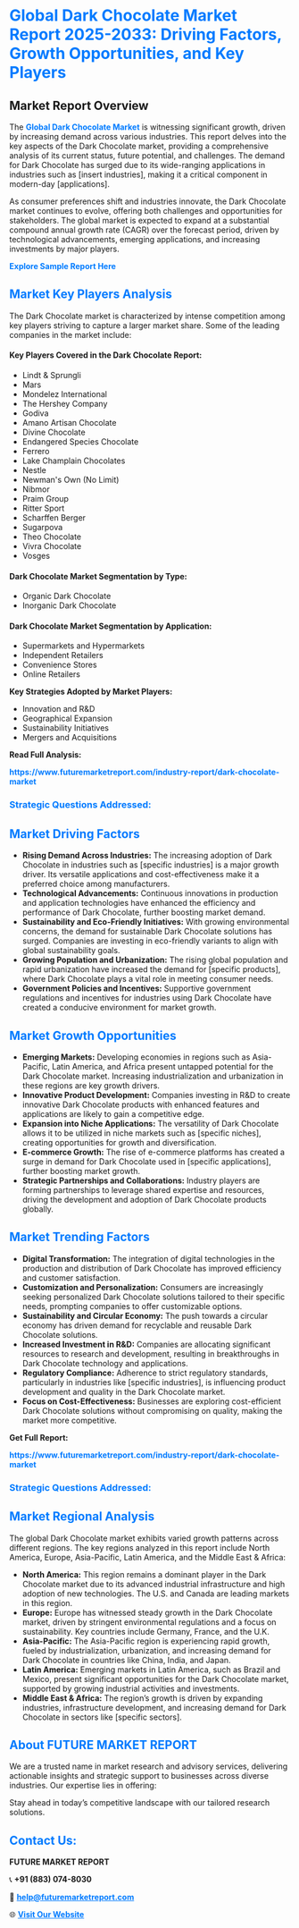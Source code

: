 <h1 style="color: #007BFF;">Global Dark Chocolate Market Report 2025-2033: Driving Factors, Growth Opportunities, and Key Players</h1>

<section id="overview">
<h2>Market Report Overview</h2>
<p>The <a href="https://www.futuremarketreport.com/industry-report/dark-chocolate-market" style="color: #007BFF; text-decoration: none;"><strong>Global Dark Chocolate Market</strong></a> is witnessing significant growth, driven by increasing demand across various industries. This report delves into the key aspects of the Dark Chocolate market, providing a comprehensive analysis of its current status, future potential, and challenges. The demand for Dark Chocolate has surged due to its wide-ranging applications in industries such as [insert industries], making it a critical component in modern-day [applications].</p>
<p>As consumer preferences shift and industries innovate, the Dark Chocolate market continues to evolve, offering both challenges and opportunities for stakeholders. The global market is expected to expand at a substantial compound annual growth rate (CAGR) over the forecast period, driven by technological advancements, emerging applications, and increasing investments by major players.</p>
</section>

<section id="overview">
<p><a href="https://www.futuremarketreport.com/request-sample/reportId=51739" style="color: #007BFF; text-decoration: none;"><strong>Explore Sample Report Here</strong></a></p>
</section>

<section id="key-players">
<h2 style="color: #007BFF;">Market Key Players Analysis</h2>
<p>The Dark Chocolate market is characterized by intense competition among key players striving to capture a larger market share. Some of the leading companies in the market include:</p>
<h4>Key Players Covered in the Dark Chocolate Report:</h4>
<ul><li>Lindt &amp; Sprungli</li><li>Mars</li><li>Mondelez International</li><li>The Hershey Company</li><li>Godiva</li><li>Amano Artisan Chocolate</li><li>Divine Chocolate</li><li>Endangered Species Chocolate</li><li>Ferrero</li><li>Lake Champlain Chocolates</li><li>Nestle</li><li>Newman&#039;s Own (No Limit)</li><li>Nibmor</li><li>Praim Group</li><li>Ritter Sport</li><li>Scharffen Berger</li><li>Sugarpova</li><li>Theo Chocolate</li><li>Vivra Chocolate</li><li>Vosges</li></ul>
<h4>Dark Chocolate Market Segmentation by Type:</h4>
<ul><li>Organic Dark Chocolate</li><li>Inorganic Dark Chocolate</li></ul>

<h4>Dark Chocolate Market Segmentation by Application:</h4>
<ul><li>Supermarkets and Hypermarkets</li><li>Independent Retailers</li><li>Convenience Stores</li><li>Online Retailers</li></ul>
<p><strong>Key Strategies Adopted by Market Players:</strong></p>
<ul>
<li>Innovation and R&D</li>
<li>Geographical Expansion</li>
<li>Sustainability Initiatives</li>
<li>Mergers and Acquisitions</li>
</ul>
</section>

<section>
<p><strong>Read Full Analysis: </strong></p><a href="https://www.futuremarketreport.com/industry-report/dark-chocolate-market" style="color: #007BFF; text-decoration: none;"><strong>https://www.futuremarketreport.com/industry-report/dark-chocolate-market</strong></a>
<h3 style="color: #007BFF;">Strategic Questions Addressed:</h3>
</section>

<section id="driving-factors">
<h2 style="color: #007BFF;">Market Driving Factors</h2>
<ul>
<li><strong>Rising Demand Across Industries:</strong> The increasing adoption of Dark Chocolate in industries such as [specific industries] is a major growth driver. Its versatile applications and cost-effectiveness make it a preferred choice among manufacturers.</li>
<li><strong>Technological Advancements:</strong> Continuous innovations in production and application technologies have enhanced the efficiency and performance of Dark Chocolate, further boosting market demand.</li>
<li><strong>Sustainability and Eco-Friendly Initiatives:</strong> With growing environmental concerns, the demand for sustainable Dark Chocolate solutions has surged. Companies are investing in eco-friendly variants to align with global sustainability goals.</li>
<li><strong>Growing Population and Urbanization:</strong> The rising global population and rapid urbanization have increased the demand for [specific products], where Dark Chocolate plays a vital role in meeting consumer needs.</li>
<li><strong>Government Policies and Incentives:</strong> Supportive government regulations and incentives for industries using Dark Chocolate have created a conducive environment for market growth.</li>
</ul>
</section>

<section id="growth-opportunities">
<h2 style="color: #007BFF;">Market Growth Opportunities</h2>
<ul>
<li><strong>Emerging Markets:</strong> Developing economies in regions such as Asia-Pacific, Latin America, and Africa present untapped potential for the Dark Chocolate market. Increasing industrialization and urbanization in these regions are key growth drivers.</li>
<li><strong>Innovative Product Development:</strong> Companies investing in R&D to create innovative Dark Chocolate products with enhanced features and applications are likely to gain a competitive edge.</li>
<li><strong>Expansion into Niche Applications:</strong> The versatility of Dark Chocolate allows it to be utilized in niche markets such as [specific niches], creating opportunities for growth and diversification.</li>
<li><strong>E-commerce Growth:</strong> The rise of e-commerce platforms has created a surge in demand for Dark Chocolate used in [specific applications], further boosting market growth.</li>
<li><strong>Strategic Partnerships and Collaborations:</strong> Industry players are forming partnerships to leverage shared expertise and resources, driving the development and adoption of Dark Chocolate products globally.</li>
</ul>
</section>

<section id="trending-factors">
<h2 style="color: #007BFF;">Market Trending Factors</h2>
<ul>
<li><strong>Digital Transformation:</strong> The integration of digital technologies in the production and distribution of Dark Chocolate has improved efficiency and customer satisfaction.</li>
<li><strong>Customization and Personalization:</strong> Consumers are increasingly seeking personalized Dark Chocolate solutions tailored to their specific needs, prompting companies to offer customizable options.</li>
<li><strong>Sustainability and Circular Economy:</strong> The push towards a circular economy has driven demand for recyclable and reusable Dark Chocolate solutions.</li>
<li><strong>Increased Investment in R&D:</strong> Companies are allocating significant resources to research and development, resulting in breakthroughs in Dark Chocolate technology and applications.</li>
<li><strong>Regulatory Compliance:</strong> Adherence to strict regulatory standards, particularly in industries like [specific industries], is influencing product development and quality in the Dark Chocolate market.</li>
<li><strong>Focus on Cost-Effectiveness:</strong> Businesses are exploring cost-efficient Dark Chocolate solutions without compromising on quality, making the market more competitive.</li>
</ul>
</section>

<section>
<p><strong>Get Full Report: </strong></p><a href="https://www.futuremarketreport.com/industry-report/dark-chocolate-market" style="color: #007BFF; text-decoration: none;"><strong>https://www.futuremarketreport.com/industry-report/dark-chocolate-market</strong></a>
<h3 style="color: #007BFF;">Strategic Questions Addressed:</h3>
</section>


<section id="regional-analysis">
<h2 style="color: #007BFF;">Market Regional Analysis</h2>
<p>The global Dark Chocolate market exhibits varied growth patterns across different regions. The key regions analyzed in this report include North America, Europe, Asia-Pacific, Latin America, and the Middle East & Africa:</p>
<ul>
<li><strong>North America:</strong> This region remains a dominant player in the Dark Chocolate market due to its advanced industrial infrastructure and high adoption of new technologies. The U.S. and Canada are leading markets in this region.</li>
<li><strong>Europe:</strong> Europe has witnessed steady growth in the Dark Chocolate market, driven by stringent environmental regulations and a focus on sustainability. Key countries include Germany, France, and the U.K.</li>
<li><strong>Asia-Pacific:</strong> The Asia-Pacific region is experiencing rapid growth, fueled by industrialization, urbanization, and increasing demand for Dark Chocolate in countries like China, India, and Japan.</li>
<li><strong>Latin America:</strong> Emerging markets in Latin America, such as Brazil and Mexico, present significant opportunities for the Dark Chocolate market, supported by growing industrial activities and investments.</li>
<li><strong>Middle East & Africa:</strong> The region’s growth is driven by expanding industries, infrastructure development, and increasing demand for Dark Chocolate in sectors like [specific sectors].</li>
</ul>
</section>

<footer>
<h2 style="color: #007BFF;">About FUTURE MARKET REPORT</h2>
<p>We are a trusted name in market research and advisory services, delivering actionable insights and strategic support to businesses across diverse industries. Our expertise lies in offering:</p>

<p>Stay ahead in today’s competitive landscape with our tailored research solutions.</p>

<h2 style="color: #007BFF;">Contact Us:</h2>
<p><strong>FUTURE MARKET REPORT</strong></p>
<p>📞 <strong>+91 (883) 074-8030</strong></p>
<p>📧 <strong><a href="mailto:help@futuremarketreport.com" style="color: #007BFF;">help@futuremarketreport.com</a></strong></p>
<p>🌐 <strong><a href="https://www.futuremarketreport.com/" style="color: #007BFF;">Visit Our Website</a></strong></p>
</footer>